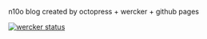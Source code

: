 n10o blog created by octopress + wercker + github pages

[![wercker status](https://app.wercker.com/status/83c9fff88ca29f3ebf6f3d80276101e2/m "wercker status")](https://app.wercker.com/project/bykey/83c9fff88ca29f3ebf6f3d80276101e2)
